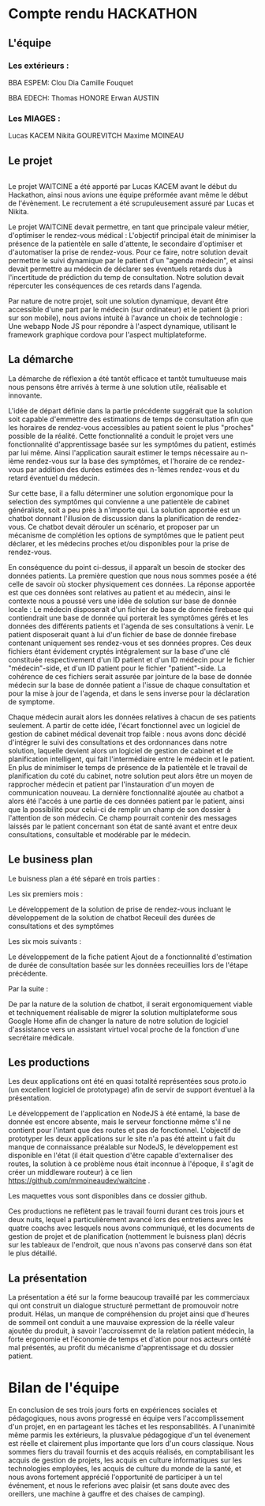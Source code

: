 # Compte rendu HACKATHON

## L'équipe

### Les extérieurs : 
BBA ESPEM:
Clou Dia
Camille Fouquet

BBA EDECH:
Thomas HONORE
Erwan AUSTIN


### Les MIAGES :
Lucas KACEM
Nikita GOUREVITCH
Maxime MOINEAU

## Le projet

<img src="">

Le projet WAITCINE a été apporté par Lucas KACEM avant le début du Hackathon, ainsi nous avions une équipe préformée avant même le début de l'évènement. Le recrutement a été scrupuleusement assuré par Lucas et Nikita.

Le projet WAITCINE devait permettre, en tant que principale valeur métier, d'optimiser le rendez-vous médical : L'objectif principal était de minimiser la présence de la patientèle en salle d'attente, le secondaire d'optimiser et d'automatiser la prise de rendez-vous.
Pour ce faire, notre solution devait permettre le suivi dynamique par le patient d'un "agenda médecin", et ainsi devait permettre au médecin de déclarer ses éventuels retards dus à l'incertitude de prédiction du temp de consultation. Notre solution devait répercuter les conséquences de ces retards dans l'agenda.

Par nature de notre projet, soit une solution dynamique, devant être accessible d'une part par le médecin (sur ordinateur) et le patient (à priori sur son mobile), nous avions intuité à l'avance un choix de technologie : Une webapp Node JS pour répondre à l'aspect dynamique, utilisant le framework graphique cordova pour l'aspect multiplateforme. 

## La démarche

La démarche de réflexion a été tantôt efficace et tantôt tumultueuse mais nous pensons être arrivés à terme à une solution utile, réalisable et innovante.

L'idée de départ définie dans la partie précédente suggérait que la solution soit capable d'emmettre des estimations de temps de consultation afin que les horaires de rendez-vous accessibles au patient soient le plus "proches" possible de la réalité.
Cette fonctionnalité a conduit le projet vers une fonctionnalité d'apprentissage basée sur les symptômes du patient, estimés par lui même. Ainsi l'application saurait estimer le temps nécessaire au n-ième rendez-vous sur la base des symptômes, et l'horaire de ce rendez-vous par addition des durées estimées des n-1èmes rendez-vous et du retard éventuel du médecin.

Sur cette base, il a fallu déterminer une solution ergonomique pour la selection des symptômes qui convienne a une patientèle de cabinet généraliste, soit a peu près à n'importe qui. La solution apportée est un chatbot donnant l'illusion de discussion dans la planification de rendez-vous. Ce chatbot devait dérouler un scénario, et proposer par un mécanisme de complétion les options de symptômes que le patient peut déclarer, et les médecins proches et/ou disponibles pour la prise de rendez-vous.

En conséquence du point ci-dessus, il apparaît un besoin de stocker des données patients. La première question que nous nous sommes posée a été celle de savoir où stocker physiquement ces données.
La réponse apportée est que ces données sont relatives au patient et au médecin, ainsi le contexte nous a poussé vers une idée de solution sur base de donnée locale : Le médecin disposerait d'un fichier de base de donnée firebase qui contiendrait une base de donnée qui porterait les symptômes gérés et les données des différents patients et l'agenda de ses consultations à venir. Le patient disposerait quant à lui  d'un fichier de base de donnée firebase contenant uniquement ses rendez-vous et ses données propres. Ces deux fichiers étant évidement cryptés intégralement sur la base d'une clé constituée respectivement d'un ID patient et d'un ID médecin pour le fichier "médecin"-side, et d'un ID patient pour le fichier "patient"-side.
La cohérence de ces fichiers serait assurée par jointure de la base de donnée médecin sur la base de donnée patient a l'issue de chaque consultation et pour la mise à jour de l'agenda, et dans le sens inverse pour la déclaration de symptome.

Chaque médecin aurait alors les données relatives à chacun de ses patients seulement. A partir de cette idée, l'écart fonctionnel avec un logiciel de gestion de cabinet médical devenait trop faible : nous avons donc décidé d'intégrer le suivi des consultations et des ordonnances dans notre solution, laquelle devient alors un logiciel de gestion de cabinet et de planification intelligent, qui fait l'intermédiaire entre le médecin et le patient. En plus de minimiser le temps de présence de la patientèle et le travail de planification du coté du cabinet, notre solution peut alors être un moyen de rapprocher médecin et patient par l'instauration d'un moyen de communication nouveau.
La dernière fonctionnalité ajoutée au chatbot a alors été l'accés à une partie de ces données patient par le patient, ainsi que la possibilité pour celui-ci de remplir un champ de son dossier à l'attention de son médecin. Ce champ pourrait contenir des messages laissés par le patient concernant son état de santé avant et entre deux consultations, consultable et modérable par le médecin.

## Le business plan

Le buisness plan a été séparé en trois parties :

Les six premiers mois :

Le développement de la solution de prise de rendez-vous incluant le développement de la solution de chatbot
Receuil des durées de consultations et des symptômes

Les six mois suivants :

Le développement de la fiche patient
Ajout de a fonctionnalité d'estimation de durée de consultation basée sur les données receuillies lors de l'étape précédente.

Par la suite :

De par la nature de la solution de chatbot, il serait ergonomiquement viable et techniquement réalisable de migrer la solution multiplateforme sous Google Home afin de changer la nature de notre solution de logiciel d'assistance vers un assistant virtuel vocal proche de la fonction d'une secrétaire médicale. 

## Les productions 

Les deux applications ont été en quasi totalité représentées sous proto.io (un excellent logiciel de prototypage) afin de servir de support éventuel à la présentation.

Le développement de l'application en NodeJS à été entamé, la base de donnée est encore absente, mais le serveur fonctionne même s'il ne contient pour l'intant que des routes et pas de fonctionnel. L'objectif de prototyper les deux applications sur le site n'a pas été atteint u fait du manque de connaissance préalable sur NodeJS, le développement est disponible en l'état (il était question d'être capable d'externaliser des routes, la solution à ce problème nous était inconnue à l'époque, il s'agit de créer un middleware routeur) à ce lien https://github.com/mmoineaudev/waitcine .

Les maquettes vous sont disponibles dans ce dossier github.

Ces productions ne reflètent pas le travail fourni durant ces trois jours et deux nuits, lequel a particulièrement avancé lors des entretiens avec les quatre coachs avec lesquels nous avons communiqué, et les documents de gestion de projet et de planification (nottemment le buisness plan) décris sur les tableaux de l'endroit, que nous n'avons pas conservé dans son état le plus détaillé.  

## La présentation

La présentation a été sur la forme beaucoup travaillé par les commerciaux qui ont construit un dialogue structuré permettant de promouvoir notre produit. Hélas, un manque de compréhension du projet ainsi que d'heures de sommeil ont conduit a une mauvaise expression de la réelle valeur ajoutée du produit, à savoir l'accroissemnt de la relation patient médecin, la forte ergonomie et l'économie de temps et d'ation pour nos acteurs ontété mal présentés, au profit du mécanisme d'apprentissage et du dossier patient. 

# Bilan de l'équipe 

En conclusion de ses trois jours forts en expériences sociales et pédagogiques, nous avons progressé en équipe vers l'accomplissement d'un projet, en en partageant les tâches et les responsabilités. A l'unanimité même parmis les extérieurs, la plusvalue pédagogique d'un tel évenement est réelle et clairement plus importante que lors d'un cours classique.
Nous sommes fiers du travail fournis et des acquis réalisés, en comptabilisant les acquis de gestion de projets, les acquis en culture informatiques sur les technologies employées, les acquis de culture du monde de la santé, et nous avons fortement apprécié l'opportunité de participer à un tel événement, et nous le referions avec plaisir (et sans doute avec des oreillers, une machine à gauffre et des chaises de camping). 
